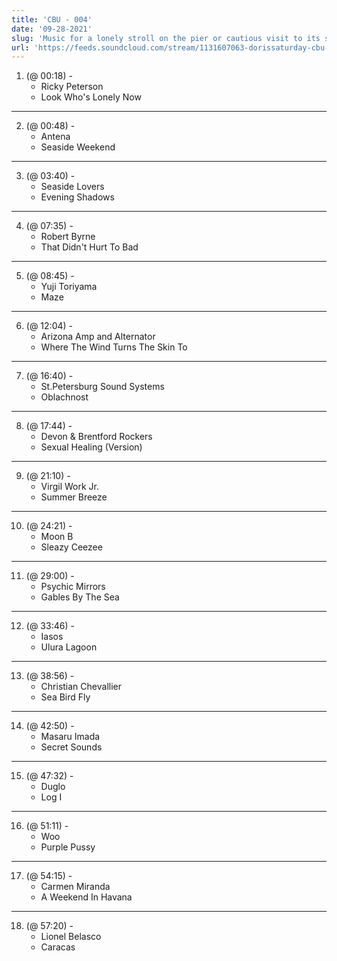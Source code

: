 ```yaml
---
title: 'CBU - 004'
date: '09-28-2021'
slug: 'Music for a lonely stroll on the pier or cautious visit to its seedy underside after dark'
url: 'https://feeds.soundcloud.com/stream/1131607063-dorissaturday-cbu-004.mp3'
---
```



1. (@ 00:18) -
    - Ricky Peterson 
    - Look Who's Lonely Now
---
2. (@ 00:48) -
    - Antena 
    - Seaside Weekend
---
3. (@ 03:40) -
    - Seaside Lovers
    - Evening Shadows
---
4. (@ 07:35) -
    - Robert Byrne
    - That Didn't Hurt To Bad
---
5. (@ 08:45) -
    - Yuji Toriyama
    - Maze
---
6. (@ 12:04) -
    - Arizona Amp and Alternator
    - Where The Wind Turns The Skin To
---
7. (@ 16:40) -
    - St.Petersburg Sound Systems
    - Oblachnost
---
8. (@ 17:44) -
    - Devon & Brentford Rockers
    - Sexual Healing (Version)
---
9. (@ 21:10) -
    - Virgil Work Jr. 
    - Summer Breeze
---
10. (@ 24:21) -
    - Moon B
    - Sleazy Ceezee
---
11. (@ 29:00) -
    - Psychic Mirrors
    - Gables By The Sea
---
12. (@ 33:46) -
    - Iasos
    - Ulura Lagoon
---
13. (@ 38:56) -
    - Christian Chevallier
    - Sea Bird Fly
---
14. (@ 42:50) -
    - Masaru Imada
    - Secret Sounds
---
15. (@ 47:32) -
    - Duglo
    - Log I
---
16. (@ 51:11) -
    - Woo
    - Purple Pussy
---
17. (@ 54:15) -
    - Carmen Miranda
    - A Weekend In Havana
---
18. (@ 57:20) -
    - Lionel Belasco
    - Caracas


